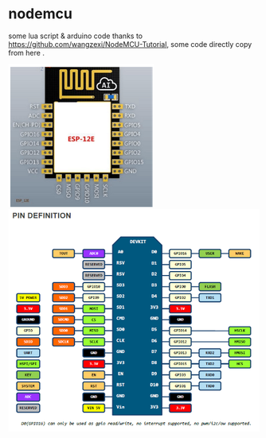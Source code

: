 # nodemcu
some lua script & arduino code
thanks to https://github.com/wangzexi/NodeMCU-Tutorial, some code directly copy from here .

![ESP-12E](https://github.com/wuxx/nodemcu/blob/master/ESP-12E.png)
![nodemcu_pin](https://github.com/wuxx/nodemcu/blob/master/nodemcu_pin.png)

